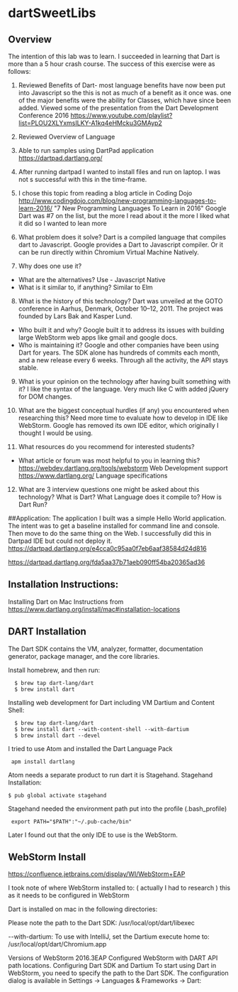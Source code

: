 # dartSweetLibs  

## Overview
The intention of this lab was to learn.  I succeeded in learning that Dart
is more than a 5 hour crash course.  The success of this exercise were as follows:
1. Reviewed Benefits of Dart- most language benefits have now been put into Javascript
   so the this is not as much of a benefit as it once was.  one of the major benefits were
   the ability for Classes, which have since been added.
   Viewed some of the presentation from the Dart Development Conference 2016
   https://www.youtube.com/playlist?list=PLOU2XLYxmsILKY-A1kq4eHMcku3GMAyp2

2. Reviewed Overview of Language
3. Able to run samples using DartPad application
  https://dartpad.dartlang.org/
4. After running dartpad I wanted to install files and run on laptop.  I was not s
   successful with this in the time-frame.   

5. I chose this topic from reading a blog article in Coding Dojo http://www.codingdojo.com/blog/new-programming-languages-to-learn-2016/
  "7 New Programming Languages To Learn in 2016"  Google Dart was #7 on the list, but the more I read about it the more I liked what it did so I wanted to lean more

6. What problem does it solve?
  Dart is a compiled language that compiles dart to Javascript.  Google provides a Dart to Javascript compiler. Or it can be run directly within Chromium Virtual Machine Natively.

7. Why does one use it?
  - What are the alternatives? Use - Javascript Native
  - What is it similar to, if anything?  Similar to Elm


8. What is the history of this technology?
  Dart was unveiled at the GOTO conference in Aarhus, Denmark, October 10–12, 2011. The project was founded by Lars Bak and Kasper Lund.
  - Who built it and why?  Google built it to address its issues with building large WebStorm
    web apps like gmail and google docs.
  - Who is maintaining it?
    Google and other companies have been using Dart for years. The SDK alone has hundreds of commits each month, and a new release every 6 weeks. Through all the activity, the API stays stable.
9. What is your opinion on the technology after having built something with it?
  I like the syntax of the language.  Very much like C with added jQuery for DOM changes.  
10. What are the biggest conceptual hurdles (if any) you encountered when researching this?
  Need more time to evaluate how to develop in IDE like WebStorm.  Google has removed its own
  IDE editor, which originally I thought I would be using.

11. What resources do you recommend for interested students?
  - What article or forum was most helpful to you in learning this?
  https://webdev.dartlang.org/tools/webstorm  Web Development support
  https://www.dartlang.org/  Language specifications

12. What are 3 interview questions one might be asked about this technology?
  What is Dart?  What Language does it compile to?  How is Dart Run?

##Application:
The application I built was a simple Hello World application.  The intent was to get a baseline installed for command line and console.  Then move to do the same thing on the Web.  I successfully did this in Dartpad IDE but could not deploy it.
https://dartpad.dartlang.org/e4cca0c95aa0f7eb6aaf38584d24d816

https://dartpad.dartlang.org/fda5aa37b71aeb090ff54ba20365ad36



## Installation Instructions:

  Installing Dart on Mac Instructions from https://www.dartlang.org/install/mac#installation-locations

  ## DART Installation

  The Dart SDK contains the VM, analyzer, formatter, documentation generator, package manager, and the core libraries.

  Install homebrew, and then run:
  ```
    $ brew tap dart-lang/dart
    $ brew install dart
  ```
  Installing  web development for Dart including VM Dartium and Content Shell:
  ```
    $ brew tap dart-lang/dart
    $ brew install dart --with-content-shell --with-dartium
    $ brew install dart --devel
  ```
  I tried to use Atom and installed the Dart Language Pack
  ```
   apm install dartlang
  ```
  Atom needs a separate product to run dart it is Stagehand.
  Stagehand Installation:
  ```
  $ pub global activate stagehand
  ```
  Stagehand needed the environment path put into the profile (.bash_profile)
  ```
   export PATH="$PATH":"~/.pub-cache/bin"
  ```

  Later I found out that the only IDE to use is the WebStorm.
  ## WebStorm Install
  https://confluence.jetbrains.com/display/WI/WebStorm+EAP

  I took note of where WebStorm installed to:  ( actually I had to research ) this
  as it needs to be configured in WebStorm

   Dart is installed on mac in the following directories:

   Please note the path to the Dart SDK:
  /usr/local/opt/dart/libexec

  --with-dartium:
  To use with IntelliJ, set the Dartium execute home to:
  /usr/local/opt/dart/Chromium.app

  Versions of WebStorm 2016.3EAP
  Configured WebStorm with DART API path locations.
  Configuring Dart SDK and Dartium
  To start using Dart in WebStorm, you need to specify the path to the Dart SDK.
  The configuration dialog is available in Settings → Languages & Frameworks → Dart:
